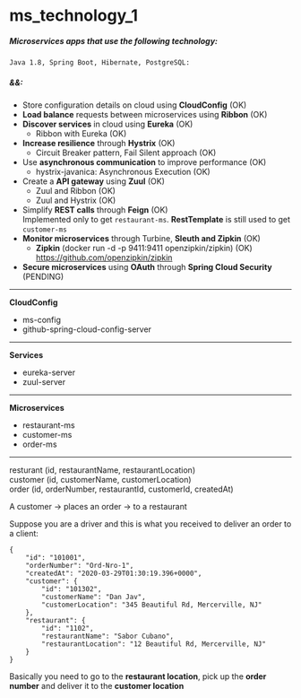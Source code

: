 # ms_technology_1
##### Microservices apps that use the following technology:  
`Java 1.8, Spring Boot, Hibernate, PostgreSQL:`  
##### &&:  
- Store configuration details on cloud using **CloudConfig**  (OK)
- **Load balance** requests between microservices using **Ribbon**  (OK)
- **Discover services** in cloud using **Eureka** (OK)
  - Ribbon with Eureka  (OK)
- **Increase resilience** through **Hystrix** (OK)
  - Circuit Breaker pattern, Fail Silent approach (OK)
- Use **asynchronous communication** to improve performance (OK)
  - hystrix-javanica: Asynchronous Execution  (OK)
- Create a **API gateway** using **Zuul** (OK)
  - Zuul and Ribbon (OK)
  - Zuul and Hystrix  (OK)
- Simplify **REST calls** through **Feign** (OK)  
Implemented only to get `restaurant-ms`. **RestTemplate** is still used to get `customer-ms`
- **Monitor microservices** through Turbine, **Sleuth and Zipkin**  (OK)
  - **Zipkin** (docker run -d -p 9411:9411 openzipkin/zipkin)   (OK)
  https://github.com/openzipkin/zipkin
- **Secure microservices** using **OAuth** through **Spring Cloud Security**        (PENDING)


****************
**CloudConfig**  
- ms-config
- github-spring-cloud-config-server
**************** 
**Services**   
- eureka-server  
- zuul-server
****************
**Microservices**    
- restaurant-ms
- customer-ms
- order-ms   
****************
resturant (id, restaurantName, restaurantLocation)  
customer (id, customerName, customerLocation)  
order (id, orderNumber, restaurantId, customerId, createdAt)  

A customer -> places an order -> to a restaurant  

Suppose you are a driver and this is what you received to deliver an order to a client:
```
{
    "id": "101001",
    "orderNumber": "Ord-Nro-1",
    "createdAt": "2020-03-29T01:30:19.396+0000",
    "customer": {
        "id": "101302",
        "customerName": "Dan Jav",
        "customerLocation": "345 Beautiful Rd, Mercerville, NJ"
    },
    "restaurant": {
        "id": "1102",
        "restaurantName": "Sabor Cubano",
        "restaurantLocation": "12 Beautiful Rd, Mercerville, NJ"
    }
}
``` 

Basically you need to go to the **restaurant location**, pick up the **order number** and deliver it to the **customer location**
